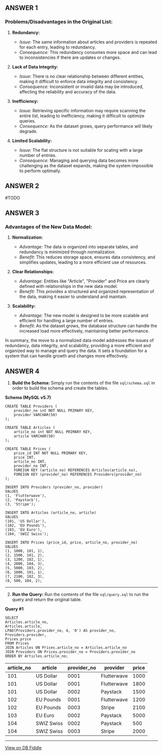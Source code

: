## ANSWER 1

<!-- ## Problems/Disadvantages in the Original List:

Redundancy: The original list has repeated information for the same article and provider.
Lack of Data Integrity: There's no clear relationship between different entities (e.g., articles, providers).
Inefficiency: Retrieving specific information may require scanning the entire list, which can be inefficient for large datasets.
Limited Scalability: The flat structure may not scale well with thousands of entries. -->

### Problems/Disadvantages in the Original List:

1. **Redundancy:**
   - *Issue:* The same information about articles and providers is repeated for each entry, leading to redundancy.
   - *Consequence:* This redundancy consumes more space and can lead to inconsistencies if there are updates or changes.

2. **Lack of Data Integrity:**
   - *Issue:* There is no clear relationship between different entities, making it difficult to enforce data integrity and consistency.
   - *Consequence:* Inconsistent or invalid data may be introduced, affecting the reliability and accuracy of the data.

3. **Inefficiency:**
   - *Issue:* Retrieving specific information may require scanning the entire list, leading to inefficiency, making it difficult to optimize queries.
   - *Consequence:* As the dataset grows, query performance will likely degrade.

4. **Limited Scalability:**
   - *Issue:* The flat structure is not suitable for scaling with a large number of entries.
   - *Consequence:* Managing and querying data becomes more challenging as the dataset expands, making the system impossible to perform optimally.



## ANSWER 2

#TODO



## ANSWER 3

### Advantages of the New Data Model:

1. **Normalization:**
   - *Advantage:* The data is organized into separate tables, and redundancy is minimized through normalization.
   - *Benefit:* This reduces storage space, ensures data consistency, and simplifies updates, leading to a more efficient use of resources.

2. **Clear Relationships:**
   - *Advantage:* Entities like "Article", "Provider" and Price are clearly defined with relationships in the new data model.
   - *Benefit:* This provides a structured and organized representation of the data, making it easier to understand and maintain.

3. **Scalability:**
   - *Advantage:* The new model is designed to be more scalable and efficient for handling a large number of entries.
   - *Benefit:* As the dataset grows, the database structure can handle the increased load more effectively, maintaining better performance.

In summary, the move to a normalized data model addresses the issues of redundancy, data integrity, and scalability, providing a more efficient and organized way to manage and query the data. It sets a foundation for a system that can handle growth and changes more effectively.



## ANSWER 4

1. **Build the Schema:** Simply run the contents of the file `sql/schema.sql` in order to build the schema and create the tables.

**Schema (MySQL v5.7)**

    CREATE TABLE Providers (
    	provider_no int NOT NULL PRIMARY KEY,
    	provider VARCHAR(50)
    );
    
    CREATE TABLE Articles (
    	article_no int NOT NULL PRIMARY KEY,
    	article VARCHAR(50)
    );
    
    CREATE TABLE Prices (
        price_id INT NOT NULL PRIMARY KEY,
        price INT,
        article_no INT,
        provider_no INT,
        FOREIGN KEY (article_no) REFERENCES Articles(article_no),
        FOREIGN KEY (provider_no) REFERENCES Providers(provider_no)
    );
    
    INSERT INTO Providers (provider_no, provider)
    VALUES
    (1, 'Flutterwave'),
    (2, 'Paystack'),
    (3, 'Stripe');
    
    INSERT INTO Articles (article_no, article)
    VALUES
    (101, 'US Dollar'),
    (102, 'EU Pounds'),
    (103, 'EU Euro'),
    (104, 'SWIZ Swiss');
    
    INSERT INTO Prices (price_id, price, article_no, provider_no)
    VALUES
    (1, 1000, 101, 1),
    (2, 1500, 101, 2),
    (3, 1200, 102, 1),
    (4, 2000, 104, 3),
    (5, 5000, 103, 2),
    (6, 1800, 101, 1),
    (7, 2100, 102, 3),
    (8, 500, 104, 2);
      
---

2. **Run the Query:** Run the contents of the file `sql/query.sql` to run the query and return the original table.

**Query #1**

    SELECT 
    Articles.article_no,
    Articles.article,
    LPAD(Providers.provider_no, 4, '0') AS provider_no,
    Providers.provider,
    Prices.price
    FROM Prices
    JOIN Articles ON Prices.article_no = Articles.article_no
    JOIN Providers ON Prices.provider_no = Providers.provider_no
    ORDER BY Articles.article_no;

| article_no | article    | provider_no | provider    | price |
| ---------- | ---------- | ----------- | ----------- | ----- |
| 101        | US Dollar  | 0001        | Flutterwave | 1000  |
| 101        | US Dollar  | 0001        | Flutterwave | 1800  |
| 101        | US Dollar  | 0002        | Paystack    | 1500  |
| 102        | EU Pounds  | 0001        | Flutterwave | 1200  |
| 102        | EU Pounds  | 0003        | Stripe      | 2100  |
| 103        | EU Euro    | 0002        | Paystack    | 5000  |
| 104        | SWIZ Swiss | 0002        | Paystack    | 500   |
| 104        | SWIZ Swiss | 0003        | Stripe      | 2000  |

---

[View on DB Fiddle](https://www.db-fiddle.com/f/7bmFueK5xmNaQKw6k2YB5j/2)